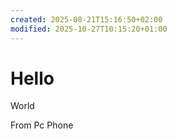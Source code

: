 ```yaml
---
created: 2025-08-21T15:16:50+02:00
modified: 2025-10-27T10:15:20+01:00
---
```


# Hello

World

From Pc
Phone
